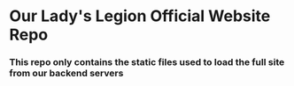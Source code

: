 # Our Lady's Legion Official Website Repo

### This repo only contains the static files used to load the full site from our backend servers
